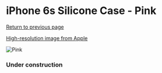 # iPhone 6s Silicone Case - Pink

[Return to previous page](/iphone_6)

[High-resolution image from Apple](https://store.storeimages.cdn-apple.com/8756/as-images.apple.com/is/MLCU2?wid=4500&hei=4500&fmt=png)

<div style="width: 384px"><img src="/everypreview/MLCU2.png" alt="Pink"></div>

### Under construction
